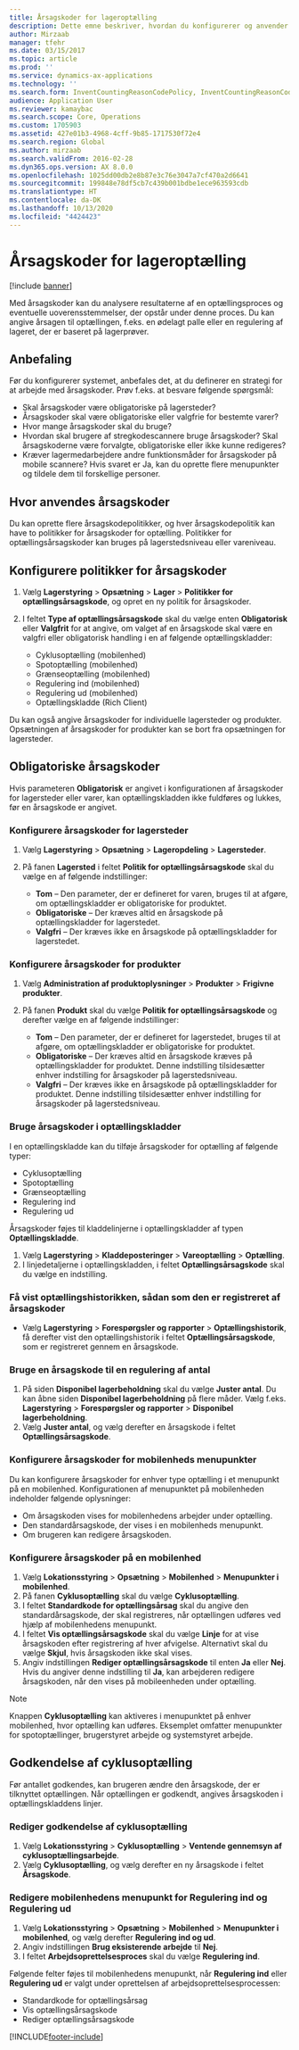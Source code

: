 ```yaml
---
title: Årsagskoder for lageroptælling
description: Dette emne beskriver, hvordan du konfigurerer og anvender årsagskoder til optællingsopgaver.
author: Mirzaab
manager: tfehr
ms.date: 03/15/2017
ms.topic: article
ms.prod: ''
ms.service: dynamics-ax-applications
ms.technology: ''
ms.search.form: InventCountingReasonCodePolicy, InventCountingReasonCode
audience: Application User
ms.reviewer: kamaybac
ms.search.scope: Core, Operations
ms.custom: 1705903
ms.assetid: 427e01b3-4968-4cff-9b85-1717530f72e4
ms.search.region: Global
ms.author: mirzaab
ms.search.validFrom: 2016-02-28
ms.dyn365.ops.version: AX 8.0.0
ms.openlocfilehash: 1025dd00db2e8b87e3c76e3047a7cf470a2d6641
ms.sourcegitcommit: 199848e78df5cb7c439b001bdbe1ece963593cdb
ms.translationtype: HT
ms.contentlocale: da-DK
ms.lasthandoff: 10/13/2020
ms.locfileid: "4424423"
---
```

# <a name="reason-codes-for-inventory-counting"></a>Årsagskoder for lageroptælling

[!include [banner](../includes/banner.md)]

Med årsagskoder kan du analysere resultaterne af en optællingsproces og eventuelle uoverensstemmelser, der opstår under denne proces. Du kan angive årsagen til optællingen, f.eks. en ødelagt palle eller en regulering af lageret, der er baseret på lagerprøver.

## <a name="recommendation"></a>Anbefaling

Før du konfigurerer systemet, anbefales det, at du definerer en strategi for at arbejde med årsagskoder. Prøv f.eks. at besvare følgende spørgsmål:

- Skal årsagskoder være obligatoriske på lagersteder?
- Årsagskoder skal være obligatoriske eller valgfrie for bestemte varer?
- Hvor mange årsagskoder skal du bruge?
- Hvordan skal brugere af stregkodescannere bruge årsagskoder? Skal årsagskoderne være forvalgte, obligatoriske eller ikke kunne redigeres?
- Kræver lagermedarbejdere andre funktionsmåder for årsagskoder på mobile scannere? Hvis svaret er Ja, kan du oprette flere menupunkter og tildele dem til forskellige personer.

## <a name="where-reason-codes-apply"></a>Hvor anvendes årsagskoder

Du kan oprette flere årsagskodepolitikker, og hver årsagskodepolitik kan have to politikker for årsagskoder for optælling. Politikker for optællingsårsagskoder kan bruges på lagerstedsniveau eller vareniveau.

## <a name="set-up-reason-code-policies"></a>Konfigurere politikker for årsagskoder

1. Vælg **Lagerstyring** \> **Opsætning** \> **Lager** \> **Politikker for optællingsårsagskode**, og opret en ny politik for årsagskoder.
2. I feltet **Type af optællingsårsagskode** skal du vælge enten **Obligatorisk** eller **Valgfrit** for at angive, om valget af en årsagskode skal være en valgfri eller obligatorisk handling i en af følgende optællingskladder:

    - Cyklusoptælling (mobilenhed)
    - Spotoptælling (mobilenhed)
    - Grænseoptælling (mobilenhed)
    - Regulering ind (mobilenhed)
    - Regulering ud (mobilenhed)
    - Optællingskladde (Rich Client)

Du kan også angive årsagskoder for individuelle lagersteder og produkter. Opsætningen af årsagskoder for produkter kan se bort fra opsætningen for lagersteder.

## <a name="mandatory-reason-codes"></a>Obligatoriske årsagskoder

Hvis parameteren **Obligatorisk** er angivet i konfigurationen af årsagskoder for lagersteder eller varer, kan optællingskladden ikke fuldføres og lukkes, før en årsagskode er angivet.

### <a name="set-up-reason-codes-for-warehouses"></a>Konfigurere årsagskoder for lagersteder

1. Vælg **Lagerstyring** \> **Opsætning** \> **Lageropdeling** \> **Lagersteder**.
2. På fanen **Lagersted** i feltet **Politik for optællingsårsagskode** skal du vælge en af følgende indstillinger:

    - **Tom** – Den parameter, der er defineret for varen, bruges til at afgøre, om optællingskladder er obligatoriske for produktet.
    - **Obligatoriske** – Der kræves altid en årsagskode på optællingskladder for lagerstedet.
    - **Valgfri** – Der kræves ikke en årsagskode på optællingskladder for lagerstedet.

### <a name="set-up-reason-codes-for-products"></a>Konfigurere årsagskoder for produkter

1. Vælg **Administration af produktoplysninger** \> **Produkter** \> **Frigivne produkter**.
2. På fanen **Produkt** skal du vælge **Politik for optællingsårsagskode** og derefter vælge en af følgende indstillinger:

    - **Tom** – Den parameter, der er defineret for lagerstedet, bruges til at afgøre, om optællingskladder er obligatoriske for produktet.
    - **Obligatoriske** – Der kræves altid en årsagskode kræves på optællingskladder for produktet. Denne indstilling tilsidesætter enhver indstilling for årsagskoder på lagerstedsniveau.
    - **Valgfri** – Der kræves ikke en årsagskode på optællingskladder for produktet. Denne indstilling tilsidesætter enhver indstilling for årsagskoder på lagerstedsniveau.

### <a name="use-reason-codes-in-counting-journals"></a>Bruge årsagskoder i optællingskladder

I en optællingskladde kan du tilføje årsagskoder for optælling af følgende typer:

- Cyklusoptælling
- Spotoptælling
- Grænseoptælling
- Regulering ind
- Regulering ud

Årsagskoder føjes til kladdelinjerne i optællingskladder af typen **Optællingskladde**.

1. Vælg **Lagerstyring** \> **Kladdeposteringer** \> **Vareoptælling** \> **Optælling**.
2. I linjedetaljerne i optællingskladden, i feltet **Optællingsårsagskode** skal du vælge en indstilling.

### <a name="view-the-counting-history-as-its-recorded-by-reason-codes"></a>Få vist optællingshistorikken, sådan som den er registreret af årsagskoder

- Vælg **Lagerstyring** \> **Forespørgsler og rapporter** \> **Optællingshistorik**, få derefter vist den optællingshistorik i feltet **Optællingsårsagskode**, som er registreret gennem en årsagskode.

### <a name="use-a-reason-code-for-a-quantity-adjustment"></a>Bruge en årsagskode til en regulering af antal

1. På siden **Disponibel lagerbeholdning** skal du vælge **Juster antal**. Du kan åbne siden **Disponibel lagerbeholdning** på flere måder. Vælg f.eks. **Lagerstyring** \> **Forespørgsler og rapporter** \> **Disponibel lagerbeholdning**.
2. Vælg **Juster antal**, og vælg derefter en årsagskode i feltet **Optællingsårsagskode**.

### <a name="configure-reason-codes-for-mobile-device-menu-items"></a>Konfigurere årsagskoder for mobilenheds menupunkter

Du kan konfigurere årsagskoder for enhver type optælling i et menupunkt på en mobilenhed. Konfigurationen af menupunktet på mobilenheden indeholder følgende oplysninger:

- Om årsagskoden vises for mobilenhedens arbejder under optælling.
- Den standardårsagskode, der vises i en mobilenheds menupunkt.
- Om brugeren kan redigere årsagskoden.

### <a name="set-up-reason-codes-on-a-mobile-device"></a>Konfigurere årsagskoder på en mobilenhed

1. Vælg **Lokationsstyring** \> **Opsætning** \> **Mobilenhed** \> **Menupunkter i mobilenhed**.
2. På fanen **Cyklusoptælling** skal du vælge **Cyklusoptælling**.
3. I feltet **Standardkode for optællingsårsag** skal du angive den standardårsagskode, der skal registreres, når optællingen udføres ved hjælp af mobilenhedens menupunkt.
4. I feltet **Vis optællingsårsagskode** skal du vælge **Linje** for at vise årsagskoden efter registrering af hver afvigelse. Alternativt skal du vælge **Skjul**, hvis årsagskoden ikke skal vises.
5. Angiv indstillingen **Rediger optællingsårsagskode** til enten **Ja** eller **Nej**. Hvis du angiver denne indstilling til **Ja**, kan arbejderen redigere årsagskoden, når den vises på mobileenheden under optælling.

> [!NOTE]
> Knappen **Cyklusoptælling** kan aktiveres i menupunktet på enhver mobilenhed, hvor optælling kan udføres. Eksemplet omfatter menupunkter for spotoptællinger, brugerstyret arbejde og systemstyret arbejde.

## <a name="cycle-count-approvals"></a>Godkendelse af cyklusoptælling

Før antallet godkendes, kan brugeren ændre den årsagskode, der er tilknyttet optællingen. Når optællingen er godkendt, angives årsagskoden i optællingskladdens linjer.

### <a name="modify-cycle-count-approvals"></a>Rediger godkendelse af cyklusoptælling

1. Vælg **Lokationsstyring** \> **Cyklusoptælling** \> **Ventende gennemsyn af cyklusoptællingsarbejde**.
2. Vælg **Cyklusoptælling**, og vælg derefter en ny årsagskode i feltet **Årsagskode**.

### <a name="modify-the-mobile-device-menu-item-for-adjustment-in-and-adjustment-out"></a>Redigere mobilenhedens menupunkt for Regulering ind og Regulering ud

1. Vælg **Lokationsstyring** \> **Opsætning** \> **Mobilenhed** \> **Menupunkter i mobilenhed**, og vælg derefter **Regulering ind og ud**.
2. Angiv indstillingen **Brug eksisterende arbejde** til **Nej**.
3. I feltet **Arbejdsoprettelsesproces** skal du vælge **Regulering ind**.

Følgende felter føjes til mobilenhedens menupunkt, når **Regulering ind** eller **Regulering ud** er valgt under oprettelsen af arbejdsoprettelsesprocessen:

- Standardkode for optællingsårsag
- Vis optællingsårsagskode
- Rediger optællingsårsagskode


[!INCLUDE[footer-include](../../includes/footer-banner.md)]